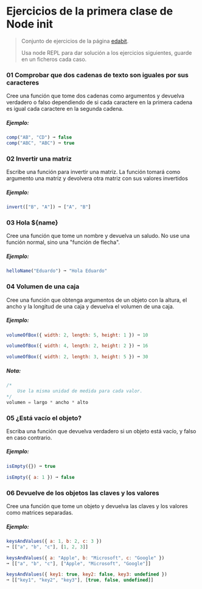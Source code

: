 # Ejercicios de la primera clase de Node init #

> Conjunto de ejercicios de la página [edabit](https://edabit.com/challenges/javascript).
>
> Usa node REPL para dar solución a los ejercicios siguientes, guarde en un ficheros cada caso.

### 01 Comprobar que dos cadenas de texto son iguales por sus caracteres ###

Cree una función que tome dos cadenas como argumentos y devuelva verdadero o falso dependiendo de si cada caractere en la primera cadena es igual cada caractere en la segunda cadena.

##### Ejemplo:
```javascript
comp("AB", "CD") ➞ false
comp("ABC", "ABC") ➞ true
```

### 02 Invertir una matriz ###

Escribe una función para invertir una matriz. La función tomará como argumento una matriz y devolvera otra matriz con sus valores invertidos

##### Ejemplo:
```javascript
invert(["B", "A"]) ➞ ["A", "B"]
```

### 03 Hola ${name} ###

Cree una función que tome un nombre y devuelva un saludo. No use una función normal, sino una "función de flecha".

##### Ejemplo:
```javascript
helloName("Eduardo") ➞ "Hola Eduardo"
```

### 04 Volumen de una caja ###

Cree una función que obtenga argumentos de un objeto con la altura, el ancho y la longitud de una caja y devuelva el volumen de una caja.

##### Ejemplo:
```javascript
volumeOfBox({ width: 2, length: 5, height: 1 }) ➞ 10

volumeOfBox({ width: 4, length: 2, height: 2 }) ➞ 16

volumeOfBox({ width: 2, length: 3, height: 5 }) ➞ 30
```

##### Nota:

```javascript
/*
	Use la misma unidad de medida para cada valor.
*/
volumen = largo * ancho * alto

```

### 05 ¿Está vacío el objeto? ###

Escriba una función que devuelva verdadero si un objeto está vacío, y falso en caso contrario.

##### Ejemplo:
```javascript
isEmpty({}) ➞ true

isEmpty({ a: 1 }) ➞ false
```

### 06 Devuelve de los objetos las claves y los valores ###

Cree una función que tome un objeto y devuelva las claves y los valores como matrices separadas.

##### Ejemplo:
```javascript
keysAndValues({ a: 1, b: 2, c: 3 })
➞ [["a", "b", "c"], [1, 2, 3]]

keysAndValues({ a: "Apple", b: "Microsoft", c: "Google" })
➞ [["a", "b", "c"], ["Apple", "Microsoft", "Google"]]

keysAndValues({ key1: true, key2: false, key3: undefined })
➞ [["key1", "key2", "key3"], [true, false, undefined]]
```



